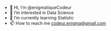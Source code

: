 - 👋 Hi, I’m @enigmatiqueCodeur
- 👀 I’m interested in Data Science
- 🌱 I’m currently learning Statistic
- 📫 How to reach me codeur.enigma@gmail.com

<!---
enigmatiqueCodeur/enigmatiqueCodeur is a ✨ special ✨ repository because its `README.md` (this file) appears on your GitHub profile.
You can click the Preview link to take a look at your changes.
--->
